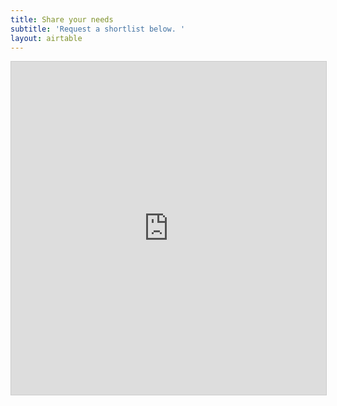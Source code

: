 ```yaml
---
title: Share your needs
subtitle: 'Request a shortlist below. '
layout: airtable
---
```


<script src="https://static.airtable.com/js/embed/embed_snippet_v1.js"></script><iframe class="airtable-embed" src="https://airtable.com/embed/shrPfuuE4KGARfN88?backgroundColor=teal" frameborder="0" onmousewheel="" width="100%" height="533" style="background: transparent; border: 1px solid #ccc;"></iframe>